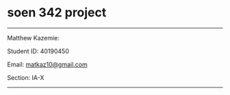 # soen 342 project

---


Matthew Kazemie:


Student ID: 40190450


Email: matkaz10@gmail.com


Section: IA-X

---
